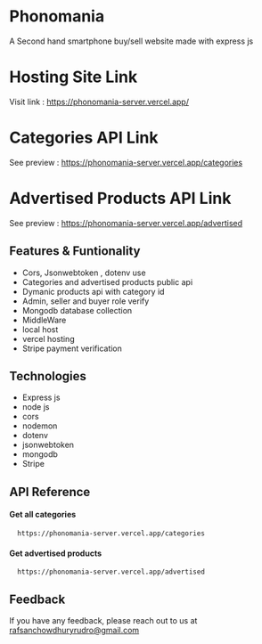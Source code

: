 # Phonomania

A Second hand smartphone buy/sell website made with express js

# Hosting Site Link

Visit link : https://phonomania-server.vercel.app/

# Categories API Link

See preview : https://phonomania-server.vercel.app/categories

# Advertised Products API Link

See preview : https://phonomania-server.vercel.app/advertised

## Features & Funtionality

- Cors, Jsonwebtoken , dotenv use
- Categories and advertised products public api
- Dymanic products api with category id
- Admin, seller and buyer role verify
- Mongodb database collection
- MiddleWare
- local host
- vercel hosting
- Stripe payment verification

## Technologies

- Express js
- node js
- cors
- nodemon
- dotenv
- jsonwebtoken
- mongodb
- Stripe

## API Reference

#### Get all categories

```http
  https://phonomania-server.vercel.app/categories
```

#### Get advertised products

```http
  https://phonomania-server.vercel.app/advertised
```

## Feedback

If you have any feedback, please reach out to us at rafsanchowdhuryrudro@gmail.com
